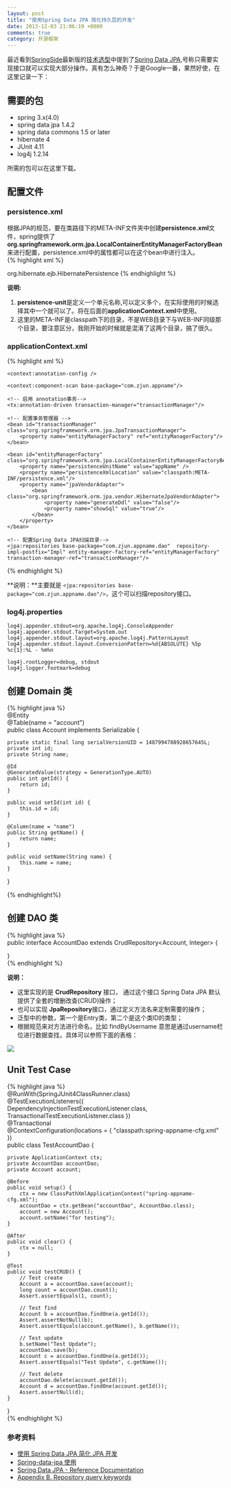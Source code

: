 ```yaml
---
layout: post
title: "使用Spring Data JPA 简化持久层的开发"
date: 2013-12-03 21:06:19 +0800
comments: true
category: 开源框架 
---
```

最近看到[SpringSide](http://www.springside.org.cn/)最新版的[技术选型](https://github.com/springside/springside4/wiki/Design)中提到了[Spring Data JPA](http://www.springsource.org/spring-data/jpa),号称只需要实现接口就可以实现大部分操作。真有怎么神奇？于是Google一番，果然好使，在这里记录一下：
<!--more-->
## 需要的包 ##
- spring 3.x(4.0)
- spring data jpa 1.4.2
- spring data commons 1.5 or later
- hibernate 4  
- JUnit 4.11
- log4j 1.2.14

所需的包可以在这里下载。

## 配置文件 ##
### persistence.xml ###
根据JPA的规范，要在类路径下的META-INF文件夹中创建**persistence.xml**文件，spring提供了**org.springframework.orm.jpa.LocalContainerEntityManagerFactoryBean**来进行配置，persistence.xml中的属性都可以在这个bean中进行注入。  
{% highlight xml %}  
<?xml version="1.0" encoding="UTF-8"?>  
<persistence xmlns="http://java.sun.com/xml/ns/persistence" version="2.0">  
	<persistence-unit name="appName" transaction-type="RESOURCE_LOCAL">  
		<provider>org.hibernate.ejb.HibernatePersistence</provider>  
		<properties>  
            <property name="hibernate.connection.driver_class" value="com.mysql.jdbc.Driver"/>  
			<property name="hibernate.connection.url" value="jdbc:mysql://localhost:3306/appname"/>  
			<property name="hibernate.connection.username" value="root"/>  
			<property name="hibernate.connection.password" value="root"/>  
			<property name="hibernate.dialect" value="org.hibernate.dialect.MySQL5Dialect"/>  
			<property name="hibernate.show_sql" value="true"/>  
			<property name="hibernate.format_sql" value="true"/>  
			<property name="hibernate.use_sql_comments" value="false"/>  
			<property name="hibernate.hbm2ddl.auto" value="update"/>  
        </properties>  
    </persistence-unit>  
    
</persistence>  
{% endhighlight %}    

**说明:**   
1. **persistence-unit**是定义一个单元名称,可以定义多个，在实际使用的时候选择其中一个就可以了。将在后面的**applicationContext.xml**中使用。    
2. 这里的META-INF是classpath下的目录，不是WEB目录下与WEB-INF同级那个目录，要注意区分，我刚开始的时候就是混淆了这两个目录，搞了很久。  


### applicationContext.xml ###
{% highlight xml %}  
<?xml version="1.0" encoding="UTF-8"?>  
<beans xmlns="http://www.springframework.org/schema/beans"
       xmlns:xsi="http://www.w3.org/2001/XMLSchema-instance" xmlns:context="http://www.springframework.org/schema/context" xmlns:tx="http://www.springframework.org/schema/tx" xmlns:jpa="http://www.springframework.org/schema/data/jpa"
       xsi:schemaLocation="http://www.springframework.org/schema/beans http://www.springframework.org/schema/beans/spring-beans.xsd http://www.springframework.org/schema/context http://www.springframework.org/schema/context/spring-context.xsd http://www.springframework.org/schema/tx http://www.springframework.org/schema/tx/spring-tx-2.5.xsd http://www.springframework.org/schema/data/jpa http://www.springframework.org/schema/data/jpa/spring-jpa-1.0.xsd">  

	<context:annotation-config />      
	 
    <context:component-scan base-package="com.zjun.appname"/>
    
	<!-- 启用 annotation事务-->  
    <tx:annotation-driven transaction-manager="transactionManager"/>  

	<!-- 配置事务管理器 -->  
    <bean id="transactionManager" class="org.springframework.orm.jpa.JpaTransactionManager">  
        <property name="entityManagerFactory" ref="entityManagerFactory"/>  
    </bean>  

    <bean id="entityManagerFactory" class="org.springframework.orm.jpa.LocalContainerEntityManagerFactoryBean">  
        <property name="persistenceUnitName" value="appName" />  
		<property name="persistenceXmlLocation" value="classpath:META-INF/persistence.xml"/>  
        <property name="jpaVendorAdapter">  
            <bean class="org.springframework.orm.jpa.vendor.HibernateJpaVendorAdapter">  
                <property name="generateDdl" value="false"/>  
                <property name="showSql" value="true"/>  
            </bean>  
        </property>  
    </bean>  

	<!-- 配置Spring Data JPA扫描目录-->  
	<jpa:repositories base-package="com.zjun.appname.dao"  repository-impl-postfix="Impl" entity-manager-factory-ref="entityManagerFactory" transaction-manager-ref="transactionManager"/>  

</beans>

{% endhighlight %}   

**说明：**主要就是 `<jpa:repositories base-package="com.zjun.appname.dao"/>`，这个可以扫描repository接口。

### log4j.properties ###
	log4j.appender.stdout=org.apache.log4j.ConsoleAppender
	log4j.appender.stdout.Target=System.out
	log4j.appender.stdout.layout=org.apache.log4j.PatternLayout
	log4j.appender.stdout.layout.ConversionPattern=%d{ABSOLUTE} %5p %c{1}:%L - %m%n
	
	log4j.rootLogger=debug, stdout
	log4j.logger.footmark=debug

## 创建 Domain 类 ##
{% highlight java %}  
@Entity  
@Table(name = "account")  
public class Account implements Serializable {  

	private static final long serialVersionUID = 1487994788928657645L;  
	private int id;  
	private String name;  

	@Id  
	@GeneratedValue(strategy = GenerationType.AUTO)  
	public int getId() {  
		return id;  
	}  

	public void setId(int id) {  
		this.id = id;  
	}

	@Column(name = "name")  
	public String getName() {  
		return name;  
	}  

	public void setName(String name) {  
		this.name = name;  
	}  

}  

{% endhighlight%}  

## 创建 DAO 类 ##
{% highlight java %}  
public interface AccountDao extends CrudRepository<Account, Integer> {  

}  
{% endhighlight %}  

**说明：**  
- 这里实现的是 **CrudRepository** 接口， 通过这个接口 Spring Data JPA 默认提供了全套的增删改查(CRUD)操作；  
- 也可以实现 **JpaRepository**接口，通过定义方法名来定制需要的操作；  
- 泛型中的参数，第一个是Entry类，第二个是这个类ID的类型；
- 根据规范来对方法进行命名，比如 findByUsername 意思是通过username栏位进行数据查找，具体可以参照下面的表格：  
 
![](http://farm4.staticflickr.com/3833/11186910614_341d29397c_c.jpg)

## Unit Test Case ##
{% highlight java %}  
@RunWith(SpringJUnit4ClassRunner.class)  
@TestExecutionListeners({ DependencyInjectionTestExecutionListener.class,
		TransactionalTestExecutionListener.class })  
@Transactional  
@ContextConfiguration(locations = { "classpath:spring-appname-cfg.xml" })  
public class TestAccountDao {  

	private ApplicationContext ctx;  
	private AccountDao accountDao;  
	private Account account;  

	@Before  
	public void setup() {  
		ctx = new ClassPathXmlApplicationContext("spring-appname-cfg.xml");  
		accountDao = ctx.getBean("accountDao", AccountDao.class);   
		account = new Account();  
		account.setName("for testing");  
	}  

	@After  
	public void clear() {  
		ctx = null;  
	}  

	@Test  
	public void testCRUD() {  
		// Test create  
		Account a = accountDao.save(account);  
		long count = accountDao.count();  
		Assert.assertEquals(1, count);  

		// Test find  
		Account b = accountDao.findOne(a.getId());  
		Assert.assertNotNull(b);  
		Assert.assertEquals(account.getName(), b.getName());  

		// Test update  
		b.setName("Test Update");  
		accountDao.save(b);  
		Account c = accountDao.findOne(a.getId());  
		Assert.assertEquals("Test Update", c.getName());  

		// Test delete  
		accountDao.delete(account.getId());  
		Account d = accountDao.findOne(account.getId());  
		Assert.assertNull(d);  
	}  
}  
{% endhighlight %}

### 参考资料 ###
- [使用 Spring Data JPA 简化 JPA 开发](http://www.ibm.com/developerworks/cn/opensource/os-cn-spring-jpa/)
- [Spring-data-jpa 使用](http://mybar.iteye.com/blog/1863390)
- [Spring Data JPA - Reference Documentation](http://docs.spring.io/spring-data/jpa/docs/1.4.2.RELEASE/reference/html/index.html)
- [Appendix B. Repository query keywords](http://docs.spring.io/spring-data/jpa/docs/1.4.2.RELEASE/reference/html/repository-query-keywords.html)

